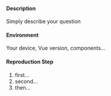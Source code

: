 #### Description

Simply describe your question

#### Environment

Your device, Vue version, components...

#### Reproduction Step

1. first...
2. second...
3. then...